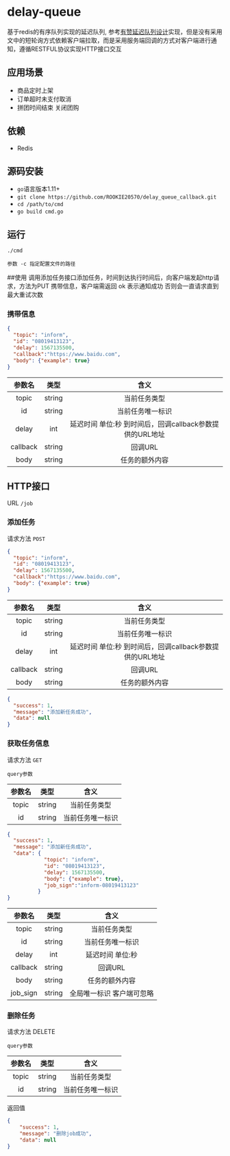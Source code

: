 # delay-queue

基于redis的有序队列实现的延迟队列, 参考[有赞延迟队列设计](http://tech.youzan.com/queuing_delay)实现，但是没有采用文中的短轮询方式依赖客户端拉取，而是采用服务端回调的方式对客户端进行通知，遵循RESTFUL协议实现HTTP接口交互

## 应用场景
* 商品定时上架
* 订单超时未支付取消
* 拼团时间结束 关闭团购



## 依赖
* Redis



## 源码安装
* `go`语言版本1.11+
* `git clone https://github.com/ROOKIE20570/delay_queue_callback.git`
* `cd /path/to/cmd`
* `go build cmd.go`



## 运行
`./cmd` 

`参数 -c 指定配置文件的路径` 

##使用
调用添加任务接口添加任务，时间到达执行时间后，向客户端发起http请求，方法为PUT 携带信息，客户端需返回 ok 表示通知成功  否则会一直请求直到最大重试次数

### 携带信息

```json
{
  "topic": "inform",
  "id": "08019413123",
  "delay": 1567135500,
  "callback":"https://www.baidu.com",
  "body": {"example": true}
}
```
|  参数名 |     类型    |     含义     | 
|:-------:|:-----------:|:------------:|
|   topic  | string     |      当前任务类型                 | 
|   id     | string     |    当前任务唯一标识                   |                   
|   delay  | int        |    延迟时间 单位:秒   到时间后，回调callback参数提供的URL地址  |                   
|   callback  | string        |    回调URL  |                
|   body   | string     |    任务的额外内容 |             

## HTTP接口

URL `/job`

### 添加任务 

请求方法 `POST`

```json
{
  "topic": "inform",
  "id": "08019413123",
  "delay": 1567135500,
  "callback":"https://www.baidu.com",
  "body": {"example": true}
}
```
|  参数名 |     类型    |     含义     |
|:-------:|:-----------:|:------------:|
|   topic  | string     |      当前任务类型                 |
|   id     | string     |    当前任务唯一标识                   |
|   delay  | int        |    延迟时间 单位:秒   到时间后，回调callback参数提供的URL地址  |
|   callback  | string        |    回调URL  |
|   body   | string     |    任务的额外内容 |

```json
{
  "success": 1,
  "message": "添加新任务成功",
  "data": null
}
```

### 获取任务信息

请求方法 `GET`

`query参数`

|  参数名 |     类型    |     含义     |
|:-------:|:-----------:|:------------:|
|   topic  | string     |      当前任务类型                 |
|   id     | string     |    当前任务唯一标识                   |  


```json
{
  "success": 1,
  "message": "添加新任务成功",
  "data": {
            "topic": "inform",
            "id": "08019413123",
            "delay": 1567135500,
            "body": {"example": true},
            "job_sign":"inform-08019413123"
          }
}


```
|  参数名 |     类型    |     含义     |
|:-------:|:-----------:|:------------:|
|   topic  | string     |      当前任务类型                 |
|   id     | string     |    当前任务唯一标识                   |
|   delay  | int        |    延迟时间 单位:秒    |
|   callback  | string        |    回调URL  |
|   body   | string     |    任务的额外内容 |
|   job_sign   | string     |    全局唯一标识  客户端可忽略 |






### 删除任务
请求方法 DELETE  

`query参数`

|  参数名 |     类型    |     含义     |
|:-------:|:-----------:|:------------:|
|   topic  | string     |      当前任务类型                 |
|   id     | string     |    当前任务唯一标识                |  

返回值
```json
{
    "success": 1,
    "message": "删除job成功",
    "data": null
}
```


  
